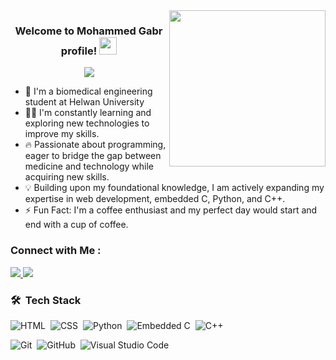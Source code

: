 
<img width="250" align="right" src="https://c.tenor.com/_DOBjnGspYAAAAAM/code-coding.gif">

<h3 align="center">
  Welcome to Mohammed Gabr profile!
  <img src="https://media.giphy.com/media/hvRJCLFzcasrR4ia7z/giphy.gif" width="28">
</h3>

<!-- Typing SVG by DenverCoder1 - https://github.com/DenverCoder1/readme-typing-svg -->
<p align="center">
  <a href="https://github.com/DenverCoder1/readme-typing-svg"><img src="https://readme-typing-svg.herokuapp.com/?lines=Biomedical%20Engineer%20Student;Always%20learning%20new%20things&font=Fira%20Code&center=true&width=440&height=45&color=f75c7e&vCenter=true&size=22"></a>
</p> 

- 🏢 I'm a biomedical engineering student at Helwan University
- 👨‍💻 I'm constantly learning and exploring new technologies to improve my skills.
- 🔥  Passionate about programming, eager to bridge the gap between medicine and technology while acquiring new skills.
- 💡 Building upon my foundational knowledge, I am actively expanding my expertise in web development, embedded C, Python, and C++.
- ⚡ Fun Fact: I'm a coffee enthusiast and my perfect day would start and end with a cup of coffee.



### Connect with Me :

<a href="https://www.linkedin.com/in/mohammed-hany-185461204" target="_blank" rel="noopener noreferrer">
  <img src="https://img.shields.io/badge/-Mohammed%20Gabr-0077B5?style=for-the-badge&logo=Linkedin&logoColor=white"/>
</a>
<a href="https://wa.me/201010374439" target="_blank"><img src="https://img.shields.io/badge/-Mohammed%20Gabr-0077B5?style=for-the-badge&logo=Whatsapp&logoColor=white"/></a>

### 🛠 &nbsp;Tech Stack


![HTML](https://img.shields.io/badge/-HTML-05122A?style=flat&logo=HTML5)&nbsp;
![CSS](https://img.shields.io/badge/-CSS-05122A?style=flat&logo=CSS3&logoColor=1572B6)&nbsp;
![Python](https://img.shields.io/badge/-Python%20-05122A?style=flat&logo=python)&nbsp;
![Embedded C](https://img.shields.io/badge/-Embedded%20C%20-05122A?style=flat&logo=c)&nbsp;
![C++](https://img.shields.io/badge/-C++%20-05122A?style=flat&logo=c%2B%2B)&nbsp;

![Git](https://img.shields.io/badge/-Git-05122A?style=flat&logo=git)&nbsp;
![GitHub](https://img.shields.io/badge/-GitHub-05122A?style=flat&logo=github)&nbsp;
![Visual Studio Code](https://img.shields.io/badge/-Visual%20Studio%20Code-05122A?style=flat&logo=visual-studio-code&logoColor=007ACC)&nbsp;

